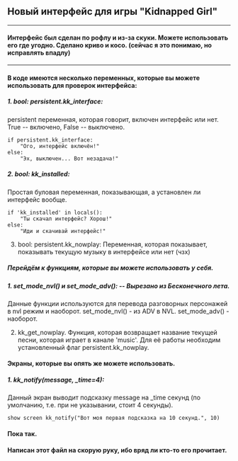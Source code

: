 ## Новый интерфейс для игры "Kidnapped Girl"

--------------------------------------------------

#### Интерфейс был сделан по рофлу и из-за скуки. Можете использовать его где угодно. Сделано криво и косо. (сейчас я это понимаю, но исправлять впадлу)

--------------------------------------------------

#### В коде имеются несколько переменных, которые вы можете использовать для проверок интерфейса:

##### 1. bool: persistent.kk_interface:  
persistent переменная, которая говорит, включен интерфейс или нет. True -- включено, False -- выключено.

```
if persistent.kk_interface:
	"Ого, интерфейс включён!"
else:
	"Эх, выключен... Вот незадача!"
```

##### 2. bool: kk_installed:  
Простая буловая переменная, показывающая, а установлен ли интерфейс вообще. 

```
if 'kk_installed' in locals():
	"Ты скачал интерфейс? Хорош!"
else:
	"Иди и скачивай интерфейс!"
```

3. bool: persistent.kk_nowplay:
Переменная, которая показывает, показывать текущую музыку в интерфейсе или нет (чзх)

##### Перейдём к функциям, которые вы можете использовать у себя.

##### 1. set_mode_nvl() и set_mode_adv(): -- Вырезано из Бесконечного лета.  
Данные функции используются для перевода разговорных персонажей в nvl режим и наоборот. set_mode_nvl() - из ADV в NVL. set_mode_adv() - наоборот.

2. kk_get_nowplay.
Функция, которая возвращает название текущей песни, которая играет в канале 'music'. Для её работы необходим установленный флаг persistent.kk_nowplay.

#### Экраны, которые вы опять же можете использовать.

##### 1. kk_notify(message, _time=4):  
Данный экран выводит подсказку message на _time секунд (по умолчанию, т.е. при не указывании, стоит 4 секунды).

```
show screen kk_notify("Вот моя первая подсказка на 10 секунд.", 10)
```

#### Пока так.
#### Написан этот файл на скорую руку, ибо вряд ли кто-то его прочитает.




